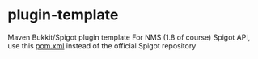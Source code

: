 # plugin-template
Maven Bukkit/Spigot plugin template
For NMS (1.8 of course) Spigot API, use this [pom.xml](https://github.com/CyberFlameGO/BlockDestroyer/blob/master/pom.xml) instead of the official Spigot repository
